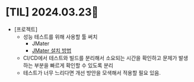 # [TIL] 2024.03.23📒

  * [프로젝트]
    * 성능 테스트를 위해 사용할 툴 써치
      * JMater
      * [JMater 설치 방법](https://velog.io/@ehdrms2034/%EC%84%B1%EB%8A%A5-%ED%85%8C%EC%8A%A4%ED%8A%B8-%EB%8F%84%EA%B5%AC-Apache-Jmeter-%EC%84%A4%EC%B9%98%EB%B6%80%ED%84%B0-%EA%B0%84%EB%8B%A8%ED%95%9C-%EC%82%AC%EC%9A%A9%EA%B9%8C%EC%A7%80)
    * CI/CD에서 테스트와 빌드를 분리해서 소요되는 시간을 확인하고 문제가 발생하는 부분을 빠르게 확인할 수 있도록 분리
    * 테스트가 너무 느리다면 개선 방안을 모색해서 적용할 필요 있음.
